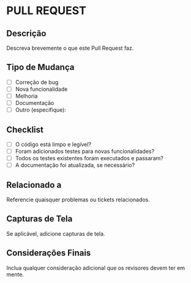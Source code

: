 # PULL REQUEST

## Descrição

Descreva brevemente o que este Pull Request faz.

## Tipo de Mudança

- [ ] Correção de bug
- [ ] Nova funcionalidade
- [ ] Melhoria
- [ ] Documentação
- [ ] Outro (especifique):

## Checklist

- [ ] O código está limpo e legível?
- [ ] Foram adicionados testes para novas funcionalidades?
- [ ] Todos os testes existentes foram executados e passaram?
- [ ] A documentação foi atualizada, se necessário?

## Relacionado a

Referencie quaisquer problemas ou tickets relacionados.

## Capturas de Tela

Se aplicável, adicione capturas de tela.

## Considerações Finais

Inclua qualquer consideração adicional que os revisores devem ter em mente.